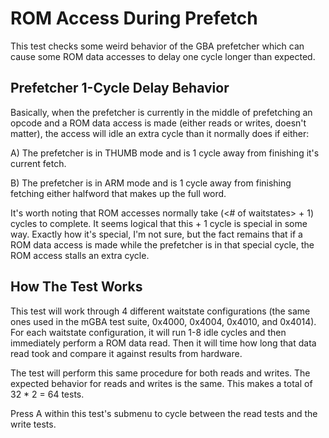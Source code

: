 # ROM Access During Prefetch

This test checks some weird behavior of the GBA prefetcher which can cause some ROM data accesses to delay one cycle longer than expected.

## Prefetcher 1-Cycle Delay Behavior

Basically, when the prefetcher is currently in the middle of prefetching an opcode and a ROM data access is made (either reads or writes, doesn't matter), the access will idle an extra cycle than it normally does if either:

A) The prefetcher is in THUMB mode and is 1 cycle away from finishing it's current fetch.

B) The prefetcher is in ARM mode and is 1 cycle away from finishing fetching either halfword that makes up the full word.

It's worth noting that ROM accesses normally take (<# of waitstates> + 1) cycles to complete. It seems logical that this + 1 cycle is special in some way. Exactly how it's special, I'm not sure, but the fact remains that if a ROM data access is made while the prefetcher is in that special cycle, the ROM access stalls an extra cycle.

## How The Test Works

This test will work through 4 different waitstate configurations (the same ones used in the mGBA test suite, 0x4000, 0x4004, 0x4010, and 0x4014). For each waitstate configuration, it will run 1-8 idle cycles and then immediately perform a ROM data read. Then it will time how long that data read took and compare it against results from hardware.

The test will perform this same procedure for both reads and writes. The expected behavior for reads and writes is the same. This makes a total of 32 * 2 = 64 tests.

Press A within this test's submenu to cycle between the read tests and the write tests.
